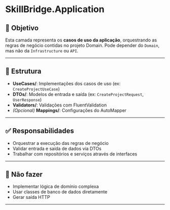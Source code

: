 # SkillBridge.Application

## 🎯 Objetivo
Esta camada representa os **casos de uso da aplicação**, orquestrando as regras de negócio contidas no projeto Domain. Pode depender do `Domain`, mas não da `Infrastructure` ou `API`.

---

## 📁 Estrutura

- **UseCases/**: Implementações dos casos de uso (ex: `CreateProjectUseCase`)
- **DTOs/**: Modelos de entrada e saída (ex: `CreateProjectRequest`, `UserResponse`)
- **Validators/**: Validações com FluentValidation
- *(Opcional)* **Mappings/**: Configurações do AutoMapper

---

## ✅ Responsabilidades

- Orquestrar a execução das regras de negócio
- Validar entrada e saída de dados via DTOs
- Trabalhar com repositórios e serviços através de interfaces

---

## 🚫 Não fazer

- Implementar lógica de domínio complexa
- Usar classes de banco de dados diretamente
- Gerar saída HTTP

---
